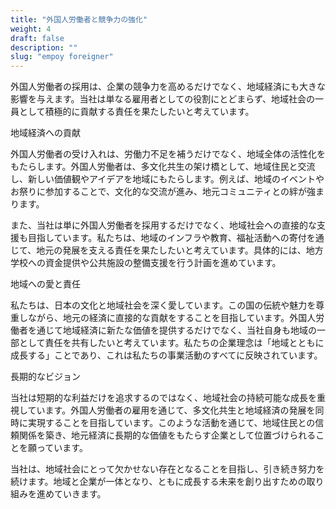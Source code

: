 ```yaml
---
title: "外国人労働者と競争力の強化"
weight: 4
draft: false
description: ""
slug: "empoy foreigner"
---
```

外国人労働者の採用は、企業の競争力を高めるだけでなく、地域経済にも大きな影響を与えます。当社は単なる雇用者としての役割にとどまらず、地域社会の一員として積極的に貢献する責任を果たしたいと考えています。

地域経済への貢献

外国人労働者の受け入れは、労働力不足を補うだけでなく、地域全体の活性化をもたらします。外国人労働者は、多文化共生の架け橋として、地域住民と交流し、新しい価値観やアイデアを地域にもたらします。例えば、地域のイベントやお祭りに参加することで、文化的な交流が進み、地元コミュニティとの絆が強まります。

また、当社は単に外国人労働者を採用するだけでなく、地域社会への直接的な支援も目指しています。私たちは、地域のインフラや教育、福祉活動への寄付を通じて、地元の発展を支える責任を果たしたいと考えています。具体的には、地方学校への資金提供や公共施設の整備支援を行う計画を進めています。

地域への愛と責任

私たちは、日本の文化と地域社会を深く愛しています。この国の伝統や魅力を尊重しながら、地元の経済に直接的な貢献をすることを目指しています。外国人労働者を通じて地域経済に新たな価値を提供するだけでなく、当社自身も地域の一部として責任を共有したいと考えています。私たちの企業理念は「地域とともに成長する」ことであり、これは私たちの事業活動のすべてに反映されています。

長期的なビジョン

当社は短期的な利益だけを追求するのではなく、地域社会の持続可能な成長を重視しています。外国人労働者の雇用を通じて、多文化共生と地域経済の発展を同時に実現することを目指しています。このような活動を通じて、地域住民との信頼関係を築き、地元経済に長期的な価値をもたらす企業として位置づけられることを願っています。

当社は、地域社会にとって欠かせない存在となることを目指し、引き続き努力を続けます。地域と企業が一体となり、ともに成長する未来を創り出すための取り組みを進めていきます。